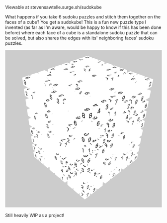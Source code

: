 Viewable at stevensawtelle.surge.sh/sudokube

What happens if you take 6 sudoku puzzles and stitch them together on the faces of a cube? You get a sudokube! This is a fun new puzzle type I invented (as far as I'm aware, would be happy to know if this has been done before) where each face of a cube is a standalone sudoku puzzle that can be solved, but also shares the edges with its' neighboring faces' sudoku puzzles.

![what it looks like](sample.png)

Still heavily WIP as a project!